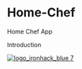# Home-Chef
Home Chef App

Introduction 

<p>
<a target="_blank" rel="noopener noreferrer" href="https://home-chef-ironhack.herokuapp.com"><img src="https://res.cloudinary.com/ironhack-nicolas/image/upload/v1552752490/Screen_Shot_2019-03-15_at_11.12.10_PM.png" alt="logo_ironhack_blue 7" style="max-width:100%;"></a>
</p>